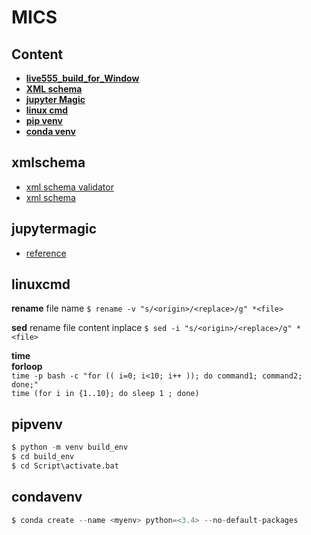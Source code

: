 # MICS  

## Content
* **[live555_build_for_Window](https://github.com/choice17/live555)**   
* **[XML schema](#xmlschema)**  
* **[jupyter Magic](#juptyermagic)**  
* **[linux cmd](#linuxcmd)**  
* **[pip venv](#pipvenv)**  
* **[conda venv](#condavenv)**  

## xmlschema

*  [xml schema validator](https://www.liquid-technologies.com/online-xsd-validator)  
*  [xml schema](http://www.utilities-online.info/xsdvalidation/#.XGOBIVUzaUl)  

## jupytermagic  

* [reference](https://ipython.org/ipython-doc/3/interactive/reference.html)  

## linuxcmd  

**rename**  file name
`$ rename -v "s/<origin>/<replace>/g" *<file>`  

**sed** rename file content inplace
`$ sed -i "s/<origin>/<replace>/g" *<file>`  

**time**   
**forloop**  
`time -p bash -c "for (( i=0; i<10; i++ )); do command1; command2; done;"`  
`time (for i in {1..10}; do sleep 1 ; done)`  

## pipvenv  

```python
$ python -m venv build_env
$ cd build_env
$ cd Script\activate.bat
```

## condavenv

```python
$ conda create --name <myenv> python=<3.4> --no-default-packages
```

